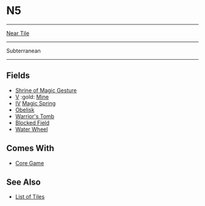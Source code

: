 # N5

___
[Near Tile](../keywords/near_tile.md)
___
Subterranean
___


## Fields

- [Shrine of Magic Gesture](../fields/shrine_of_magic_gesture.md)
- [Ⅴ](../difficulties.md) :gold: [Mine](../fields/mine.md)
- [Ⅳ](../difficulties.md) [Magic Spring](../fields/magic_spring.md)
- [Obelisk](../fields/obelisk.md)
- [Warrior's Tomb](../fields/warriors_tomb.md)
- [Blocked Field](../keywords/blocked_field.md)
- [Water Wheel](../fields/water_wheel.md)


## Comes With

- [Core Game](../content/core_game.md)


## See Also

- [List of Tiles](index.md)
